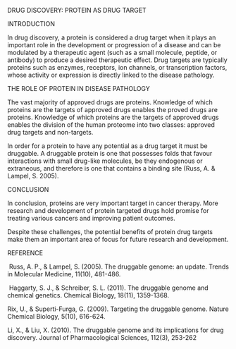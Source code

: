 DRUG DISCOVERY: PROTEIN AS DRUG TARGET 

INTRODUCTION

In drug discovery, a protein is considered a drug target when it plays an important role in the development or progression of a disease and can be modulated by a therapeutic agent (such as a small molecule, peptide, or antibody) to produce a desired therapeutic effect. Drug targets are typically proteins such as enzymes, receptors, ion channels, or transcription factors, whose activity or expression is directly linked to the disease pathology.

THE ROLE OF PROTEIN IN DISEASE PATHOLOGY

The vast majority of approved drugs are proteins. Knowledge of which proteins are the targets of approved drugs enables the proved drugs are proteins. Knowledge of which proteins are the targets of approved drugs enables the division of the human proteome into two classes: approved drug targets and non-targets.

In order for a protein to have any potential as a drug target it must be druggable. A druggable protein is one that possesses folds that favour interactions with small drug-like molecules, be they endogenous or extraneous, and therefore is one that contains a binding site (Russ, A. & Lampel, S. 2005).

CONCLUSION

In conclusion, proteins are very important target in cancer therapy. More research and development of protein targeted drugs hold promise for treating various cancers and improving patient outcomes.

Despite these challenges, the potential benefits of protein drug targets make them an important area of focus for future research and development.

REFERENCE

 Russ, A. P., & Lampel, S. (2005). The druggable genome: an update. Trends in Molecular Medicine, 11(10), 481-486. 

 Haggarty, S. J., & Schreiber, S. L. (2011). The druggable genome and chemical genetics. Chemical Biology, 18(11), 1359-1368. 

Rix, U., & Superti-Furga, G. (2009). Targeting the druggable genome. Nature Chemical Biology, 5(10), 616-624.

Li, X., & Liu, X. (2010). The druggable genome and its implications for drug discovery. Journal of Pharmacological Sciences, 112(3), 253-262
